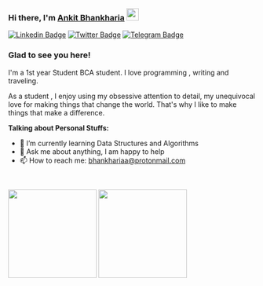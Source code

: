 ### Hi there, I'm <a href="https://gkassym.netlify.app" target="_blank">Ankit Bhankharia</a> <img src="https://media.giphy.com/media/hvRJCLFzcasrR4ia7z/giphy.gif" width="25px">
<!-- ![visitors](https://visitor-badge.glitch.me/badge?page_id=${your.cupcake08}.${your.cupcake08.id}) -->
[![Linkedin Badge](https://img.shields.io/badge/-LinkedIn-0e76a8?style=flat-square&logo=Linkedin&logoColor=white)](https://linkedin.com/in/ankit-bhankharia)
[![Twitter Badge](https://img.shields.io/badge/-Twitter-00acee?style=flat-square&logo=Twitter&logoColor=white)](https://twitter.com/18plusguy)
[![Telegram Badge](https://img.shields.io/badge/-Telegram-0088cc?style=flat-square&logo=Telegram&logoColor=white)](https://t.me/firkey)
### Glad to see you here!

I'm a 1st year Student BCA student. I love programming , writing and traveling.

As a student , I enjoy using my obsessive attention to detail, my unequivocal love for making things that change the world. That's why I like to make things that make a difference.


<!-- ### Glad to see you here! &nbsp; ![](https://visitor-badge.glitch.me/badge?page_id=cupcake08.cupcake08) -->

**Talking about Personal Stuffs:**
- 🚀 I’m currently learning Data Structures and Algorithms
- 💬 Ask me about anything, I am happy to help
- 📫 How to reach me: bhankhariaa@protonmail.com


</br>
<p>
  <img height="180em" src="https://github-readme-stats.vercel.app/api?username=cupcake08&show_icons=true&hide_border=true&&count_private=true&include_all_commits=true&&theme=tokyonight"/>
  <img height="180em" src="https://github-readme-stats.vercel.app/api/top-langs/?username=cupcake08&exclude_repo=KNN-Image-Classification&show_icons=true&hide_border=true&layout=compact&langs_count=8&&theme=tokyonight"/>
</p>

